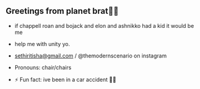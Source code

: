 ##                                                     Greetings from planet brat💚💚


- if chappell roan and bojack and elon and ashnikko had a kid it would be me 


-  help me with unity yo.
- sethiritisha@gmail.com / @themodernscenario on instagram 
- Pronouns: chair/chairs
- ⚡ Fun fact: ive been in a car accident 🎀🎀
